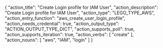 {
"action_title": "Create Login profile for IAM User",
"action_description": "Create Login profile for IAM User",
"action_type": "LEGO_TYPE_AWS",
"action_entry_function": "aws_create_user_login_profile",
"action_needs_credential": true,
"action_output_type": "ACTION_OUTPUT_TYPE_DICT",
"action_supports_poll": true,
"action_supports_iteration": true,
"action_verbs": [
"create"
],
"action_nouns": [
"aws",
"IAM",
"login"
]
}
  